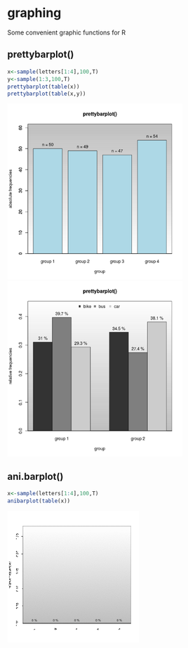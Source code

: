 # graphing
Some convenient graphic functions for R

## prettybarplot()
```r
x<-sample(letters[1:4],100,T)
y<-sample(1:3,100,T)
prettybarplot(table(x))
prettybarplot(table(x,y))
``` 
<img src="./preview/prettybarplot1d.png" height="400"><img src="./preview/prettybarplot2d.png" height="400">


## ani.barplot()
```r
x<-sample(letters[1:4],100,T)
anibarplot(table(x))
``` 
<img src="./preview/ani.barplot.gif">
